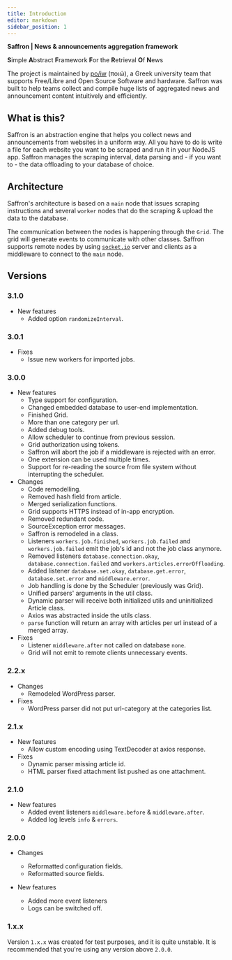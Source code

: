 ```yaml
---
title: Introduction
editor: markdown
sidebar_position: 1
---
```



**Saffron | News & announcements aggregation framework**

**S**imple **A**bstract **F**ramework **F**or the **R**etrieval **O**f **N**ews

The project is maintained by [po/iw](https://poiw.org) (ποιώ), a Greek university team that supports Free/Libre
and Open Source Software and hardware. Saffron was built to help teams collect and compile huge lists of aggregated
news and announcement content intuitively and efficiently.

## What is this?
Saffron is an abstraction engine that helps you collect news and announcements from websites
in a uniform way. All you have to do is write a file for each website you want to be scraped
and run it in your NodeJS app. Saffron manages the scraping interval, data parsing
and - if you want to - the data offloading to your database of choice.

## Architecture

Saffron's architecture is based on a `main` node that issues scraping instructions and several `worker` nodes
that do the scraping & upload the data to the database.

The communication between the nodes is happening through the `Grid`. The grid will generate events to communicate
with other classes. Saffron supports remote nodes by using [`socket.io`](https://socket.io) server and clients
as a middleware to connect to the `main` node.


## Versions

### 3.1.0
* New features
  * Added option `randomizeInterval`.

### 3.0.1
* Fixes
  * Issue new workers for imported jobs.

### 3.0.0
* New features
  * Type support for configuration.
  * Changed embedded database to user-end implementation.
  * Finished Grid.
  * More than one category per url.
  * Added debug tools.
  * Allow scheduler to continue from previous session.
  * Grid authorization using tokens.
  * Saffron will abort the job if a middleware is rejected with an error.
  * One extension can be used multiple times.
  * Support for re-reading the source from file system without interrupting the scheduler.
* Changes
  * Code remodelling.
  * Removed hash field from article.
  * Merged serialization functions.
  * Grid supports HTTPS instead of in-app encryption.
  * Removed redundant code.
  * SourceException error messages.
  * Saffron is remodeled in a class.
  * Listeners `workers.job.finished`, `workers.job.failed` and `workers.job.failed` emit the job's id and not the job class anymore.
  * Removed listeners `database.connection.okay`, `database.connection.failed` and `workers.articles.errorOffloading`.
  * Added listener `database.set.okay`, `database.get.error`, `database.set.error` and `middleware.error`.
  * Job handling is done by the Scheduler (previously was Grid).
  * Unified parsers' arguments in the util class.
  * Dynamic parser will receive both initialized utils and uninitialized Article class.
  * Axios was abstracted inside the utils class.
  * `parse` function will return an array with articles per url instead of a merged array.
* Fixes
  * Listener `middleware.after` not called on database `none`.
  * Grid will not emit to remote clients unnecessary events.

### 2.2.x
* Changes
  * Remodeled WordPress parser.
* Fixes
  * WordPress parser did not put url-category at the categories list.

### 2.1.x
* New features
  * Allow custom encoding using TextDecoder at axios response.
* Fixes
  * Dynamic parser missing article id.
  * HTML parser fixed attachment list pushed as one attachment.

### 2.1.0
* New features
  * Added event listeners `middleware.before` & `middleware.after`.
  * Added log levels `info` & `errors`.

### 2.0.0

* Changes
  * Reformatted configuration fields.
  * Reformatted source fields.
  
* New features
  * Added more event listeners
  * Logs can be switched off.


### 1.x.x

Version `1.x.x` was created for test purposes, and it is quite unstable. It is recommended that you're using any version above `2.0.0`.
